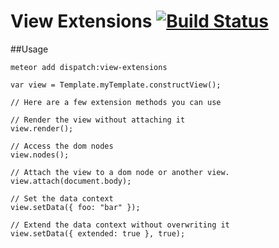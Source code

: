 View Extensions [![Build Status](https://travis-ci.org/DispatchMe/meteor-view-extensions.svg?branch=master)](https://travis-ci.org/DispatchMe/meteor-view-extensions)
======

##Usage

`meteor add dispatch:view-extensions`

```
var view = Template.myTemplate.constructView();

// Here are a few extension methods you can use

// Render the view without attaching it
view.render();

// Access the dom nodes
view.nodes();

// Attach the view to a dom node or another view.
view.attach(document.body);

// Set the data context
view.setData({ foo: "bar" });

// Extend the data context without overwriting it
view.setData({ extended: true }, true);

```